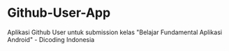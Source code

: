 # Github-User-App
Aplikasi Github User untuk submission kelas "Belajar Fundamental Aplikasi Android" - Dicoding Indonesia
